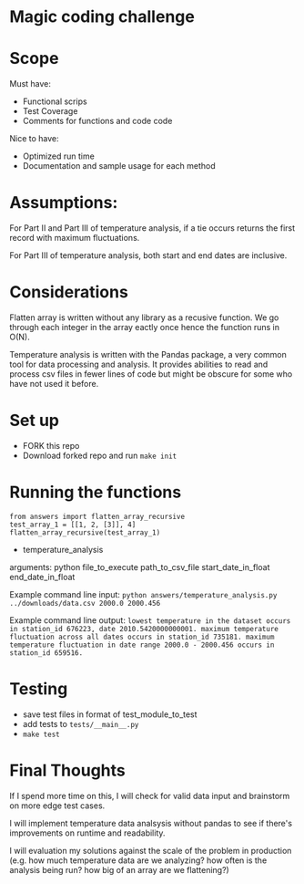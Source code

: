 # Magic coding challenge

# Scope

Must have:

- Functional scrips
- Test Coverage
- Comments for functions and code code

Nice to have:

- Optimized run time
- Documentation and sample usage for each method

# Assumptions:

For Part II and Part III of temperature analysis, if a tie occurs returns the first record with maximum fluctuations.

For Part III of temperature analysis, both start and end dates are inclusive.

# Considerations

Flatten array is written without any library as a recusive function. We go through each integer in the array eactly once hence the function runs in O(N).

Temperature analysis is written with the Pandas package, a very common tool for data processing and analysis. It provides abilities to read and process csv files in fewer lines of code but might be obscure for some who have not used it before.

# Set up

- FORK this repo
- Download forked repo and run `make init`

# Running the functions
```
from answers import flatten_array_recursive
test_array_1 = [[1, 2, [3]], 4]
flatten_array_recursive(test_array_1)
```

- temperature_analysis

arguments:
python file_to_execute path_to_csv_file start_date_in_float end_date_in_float

Example command line input:
`python answers/temperature_analysis.py ../downloads/data.csv 2000.0 2000.456`

Example command line output:
`lowest temperature in the dataset occurs in station_id 676223, date 2010.5420000000001. maximum temperature fluctuation across all dates occurs in station_id 735181. maximum temperature fluctuation in date range 2000.0 - 2000.456 occurs in station_id 659516.`

# Testing

- save test files in format of test_module_to_test
- add tests to `tests/__main__.py`
- `make test`

# Final Thoughts

If I spend more time on this, I will check for valid data input and brainstorm on more edge test cases.

I will implement temperature data analsysis without pandas to see if there's improvements on runtime and readability.

I will evaluation my solutions against the scale of the problem in production (e.g. how much temperature data are we analyzing? how often is the analysis being run? how big of an array are we flattening?)
